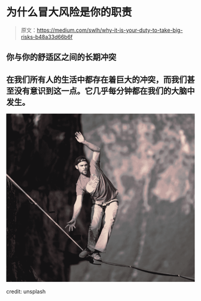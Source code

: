 # 为什么冒大风险是你的职责

> 原文：<https://medium.com/swlh/why-it-is-your-duty-to-take-big-risks-b48a33d66b6f>

## 你与你的舒适区之间的长期冲突

## 在我们所有人的生活中都存在着巨大的冲突，而我们甚至没有意识到这一点。它几乎每分钟都在我们的大脑中发生。

![](img/3e9d98d6d0729f90468f9e3bbca1d8de.png)

credit: unsplash